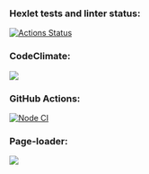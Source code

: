 ### Hexlet tests and linter status:
[![Actions Status](https://github.com/chebok/fullstack-javascript-project-lvl3/workflows/hexlet-check/badge.svg)](https://github.com/chebok/fullstack-javascript-project-lvl3/actions)
### CodeClimate:
<a href="https://codeclimate.com/github/chebok/fullstack-javascript-project-lvl3/maintainability"><img src="https://api.codeclimate.com/v1/badges/c5b5bd89daf25d5809db/maintainability" /></a>
### GitHub Actions:
[![Node CI](https://github.com/chebok/fullstack-javascript-project-lvl3/actions/workflows/test+lint.yml/badge.svg)](https://github.com/chebok/fullstack-javascript-project-lvl3/actions/workflows/test+lint.yml)
### Page-loader:
<a href="https://asciinema.org/a/R5MsBKTh8E38JsKX2vhSmTnzy" target="_blank"><img src="https://asciinema.org/a/R5MsBKTh8E38JsKX2vhSmTnzy.svg" /></a>